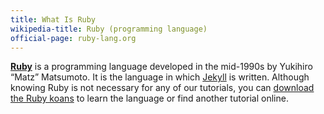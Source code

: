```yaml
---
title: What Is Ruby
wikipedia-title: Ruby (programming language)
official-page: ruby-lang.org
---
```


[**Ruby**](http://ruby-lang.org) is a programming language developed in the
mid-1990s by Yukihiro “Matz” Matsumoto. It is the language in which
[Jekyll](/whatis/jekyll) is written. Although knowing Ruby is not necessary
for any of our tutorials, you can [download the Ruby
koans](http://rubykoans.com/) to learn the language or find another tutorial
online.

